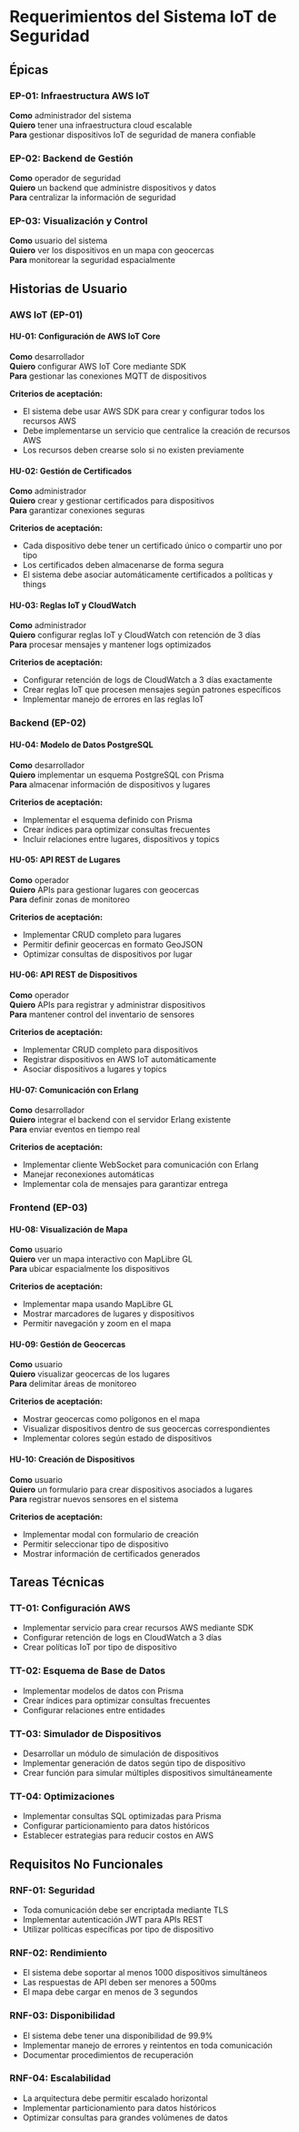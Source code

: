 # Requerimientos del Sistema IoT de Seguridad

## Épicas

### EP-01: Infraestructura AWS IoT
**Como** administrador del sistema  
**Quiero** tener una infraestructura cloud escalable  
**Para** gestionar dispositivos IoT de seguridad de manera confiable

### EP-02: Backend de Gestión
**Como** operador de seguridad  
**Quiero** un backend que administre dispositivos y datos  
**Para** centralizar la información de seguridad

### EP-03: Visualización y Control
**Como** usuario del sistema  
**Quiero** ver los dispositivos en un mapa con geocercas  
**Para** monitorear la seguridad espacialmente

## Historias de Usuario

### AWS IoT (EP-01)

#### HU-01: Configuración de AWS IoT Core
**Como** desarrollador  
**Quiero** configurar AWS IoT Core mediante SDK  
**Para** gestionar las conexiones MQTT de dispositivos

**Criterios de aceptación:**
- El sistema debe usar AWS SDK para crear y configurar todos los recursos AWS
- Debe implementarse un servicio que centralice la creación de recursos AWS
- Los recursos deben crearse solo si no existen previamente

#### HU-02: Gestión de Certificados
**Como** administrador  
**Quiero** crear y gestionar certificados para dispositivos  
**Para** garantizar conexiones seguras

**Criterios de aceptación:**
- Cada dispositivo debe tener un certificado único o compartir uno por tipo
- Los certificados deben almacenarse de forma segura
- El sistema debe asociar automáticamente certificados a políticas y things

#### HU-03: Reglas IoT y CloudWatch
**Como** administrador  
**Quiero** configurar reglas IoT y CloudWatch con retención de 3 días  
**Para** procesar mensajes y mantener logs optimizados

**Criterios de aceptación:**
- Configurar retención de logs de CloudWatch a 3 días exactamente
- Crear reglas IoT que procesen mensajes según patrones específicos
- Implementar manejo de errores en las reglas IoT

### Backend (EP-02)

#### HU-04: Modelo de Datos PostgreSQL
**Como** desarrollador  
**Quiero** implementar un esquema PostgreSQL con Prisma  
**Para** almacenar información de dispositivos y lugares

**Criterios de aceptación:**
- Implementar el esquema definido con Prisma
- Crear índices para optimizar consultas frecuentes
- Incluir relaciones entre lugares, dispositivos y topics

#### HU-05: API REST de Lugares
**Como** operador  
**Quiero** APIs para gestionar lugares con geocercas  
**Para** definir zonas de monitoreo

**Criterios de aceptación:**
- Implementar CRUD completo para lugares
- Permitir definir geocercas en formato GeoJSON
- Optimizar consultas de dispositivos por lugar

#### HU-06: API REST de Dispositivos
**Como** operador  
**Quiero** APIs para registrar y administrar dispositivos  
**Para** mantener control del inventario de sensores

**Criterios de aceptación:**
- Implementar CRUD completo para dispositivos
- Registrar dispositivos en AWS IoT automáticamente
- Asociar dispositivos a lugares y topics

#### HU-07: Comunicación con Erlang
**Como** desarrollador  
**Quiero** integrar el backend con el servidor Erlang existente  
**Para** enviar eventos en tiempo real

**Criterios de aceptación:**
- Implementar cliente WebSocket para comunicación con Erlang
- Manejar reconexiones automáticas
- Implementar cola de mensajes para garantizar entrega

### Frontend (EP-03)

#### HU-08: Visualización de Mapa
**Como** usuario  
**Quiero** ver un mapa interactivo con MapLibre GL  
**Para** ubicar espacialmente los dispositivos

**Criterios de aceptación:**
- Implementar mapa usando MapLibre GL
- Mostrar marcadores de lugares y dispositivos
- Permitir navegación y zoom en el mapa

#### HU-09: Gestión de Geocercas
**Como** usuario  
**Quiero** visualizar geocercas de los lugares  
**Para** delimitar áreas de monitoreo

**Criterios de aceptación:**
- Mostrar geocercas como polígonos en el mapa
- Visualizar dispositivos dentro de sus geocercas correspondientes
- Implementar colores según estado de dispositivos

#### HU-10: Creación de Dispositivos
**Como** usuario  
**Quiero** un formulario para crear dispositivos asociados a lugares  
**Para** registrar nuevos sensores en el sistema

**Criterios de aceptación:**
- Implementar modal con formulario de creación
- Permitir seleccionar tipo de dispositivo
- Mostrar información de certificados generados

## Tareas Técnicas

### TT-01: Configuración AWS
- Implementar servicio para crear recursos AWS mediante SDK
- Configurar retención de logs en CloudWatch a 3 días
- Crear políticas IoT por tipo de dispositivo

### TT-02: Esquema de Base de Datos
- Implementar modelos de datos con Prisma
- Crear índices para optimizar consultas frecuentes
- Configurar relaciones entre entidades

### TT-03: Simulador de Dispositivos
- Desarrollar un módulo de simulación de dispositivos
- Implementar generación de datos según tipo de dispositivo
- Crear función para simular múltiples dispositivos simultáneamente

### TT-04: Optimizaciones
- Implementar consultas SQL optimizadas para Prisma
- Configurar particionamiento para datos históricos
- Establecer estrategias para reducir costos en AWS

## Requisitos No Funcionales

### RNF-01: Seguridad
- Toda comunicación debe ser encriptada mediante TLS
- Implementar autenticación JWT para APIs REST
- Utilizar políticas específicas por tipo de dispositivo

### RNF-02: Rendimiento
- El sistema debe soportar al menos 1000 dispositivos simultáneos
- Las respuestas de API deben ser menores a 500ms
- El mapa debe cargar en menos de 3 segundos

### RNF-03: Disponibilidad
- El sistema debe tener una disponibilidad de 99.9%
- Implementar manejo de errores y reintentos en toda comunicación
- Documentar procedimientos de recuperación

### RNF-04: Escalabilidad
- La arquitectura debe permitir escalado horizontal
- Implementar particionamiento para datos históricos
- Optimizar consultas para grandes volúmenes de datos